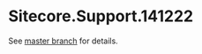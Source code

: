 # Sitecore.Support.141222

See [master branch](https://github.com/sitecoresupport/Sitecore.Support.141222) for details.